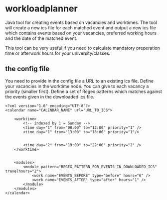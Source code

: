 # workloadplanner
Java tool for creating events based on vacancies and worktimes. The tool will create a new ics file for each matched event and output a new ics file which contains events based on your vacancies, preferred working hours and the date of the matched event.

This tool can be very useful if you need to calculate mandatory preperation time or afterwork hours for your university/classes.



## the config file

You need to provide in the config file a URL to an existing ics file. Define your vacancies in the worktime node. You can give to each vacancy a priority (smaller first). Define a set of Regex patterns which matches against the events given in the downloaded ics file.

```
<?xml version="1.0" encoding="UTF-8"?>
<calendar name="CALENDAR_NAME" url="URL_TO_ICS">
	
	<worktime>
		<!-- indexed by 1 = Sunday -->
		<time day="1" from="08:00" to="12:00" priority="1" />
		<time day="1" from="13:00" to="18:00" priority="1"/>


		<time day="2" from="19:00" to="22:00" priority="2" />
	</worktime>


	<modules>
		<module pattern="REGEX_PATTERN_FOR_EVENTS_IN_DOWNLOADED_ICS" travelhours="2">
			<work name="EVENTS_BEFORE" type="before" hours="6" />
			<work name="EVENTS_AFTER" type="after" hours="1" />
		</module>
	</modules>
</calendar>
